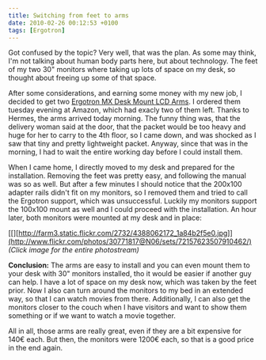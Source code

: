 ```yaml
---
title: Switching from feet to arms
date: 2010-02-26 00:12:53 +0100
tags: [Ergotron]
---
```


Got confused by the topic? Very well, that was the plan. As some may think, I'm not talking about human body parts here, but about technology. The feet of my two 30" monitors where taking up lots of space on my desk, so  thought about freeing up some of that space.

After some considerations, and earning some money with my new job, I decided to get two [Ergotron MX Desk Mount LCD Arms](http://www.ergotron.com/Products/tabid/65/PRDID/56/language/en-US/Default.aspx). I ordered them tuesday evening at Amazon, which had exacly two of them left. Thanks to Hermes, the arms arrived today morning. The funny thing was, that the delivery woman said at the door, that the packet would be too heavy and huge for her to carry to the 4th floor, so I came down, and was shocked as I saw that tiny and pretty lightweight packet. Anyway, since that was in the morning, I had to wait the entire working day before I could install them.

When I came home, I directly moved to my desk and prepared for the installation. Removing the feet was pretty easy, and following the manual was so as well. But after a few minutes I should notice that the 200x100 adapter rails didn't fit on my monitors, so I removed them and tried to call the Ergotron support, which was unsuccessful. Luckily my monitors support the 100x100 mount as well and I could proceed with the installation. An hour later, both monitors were mounted at my desk and in place:

[[][http://farm3.static.flickr.com/2732/4388062172_1a84b2f5e0.jpg]](http://www.flickr.com/photos/30771817@N06/sets/72157623507910462/)
*(Click image for the entire photostream)*

**Conclusion:**
The arms are easy to install and you can even mount them to your desk with 30" monitors installed, tho it would be easier if another guy can help. I have a lot of space on my desk now, which was taken by the feet prior. Now I also can turn around the monitors to my bed in an extended way, so that I can watch movies from there. Additionally, I can also get the monitors closer to the couch when I have visitors and want to show them something or if we want to watch a movie together.

All in all, those arms are really great, even if they are a bit expensive for 140€ each. But then, the monitors were 1200€ each, so that is a good price in the end again.